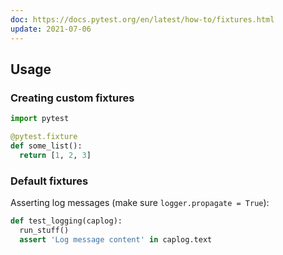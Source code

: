 ```yaml
---
doc: https://docs.pytest.org/en/latest/how-to/fixtures.html
update: 2021-07-06
---
```


## Usage

### Creating custom fixtures

```python
import pytest

@pytest.fixture
def some_list():
  return [1, 2, 3]
```

### Default fixtures

Asserting log messages
(make sure `logger.propagate = True`):

```python
def test_logging(caplog):
  run_stuff()
  assert 'Log message content' in caplog.text
```
